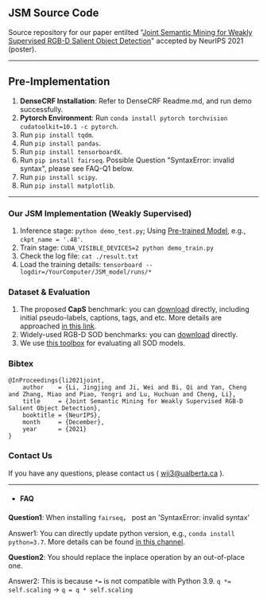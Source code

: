 ## JSM Source Code

Source repository for our paper entilted "[Joint Semantic Mining for Weakly Supervised RGB-D Salient Object Detection](https://proceedings.neurips.cc/paper/2021/file/642e92efb79421734881b53e1e1b18b6-Paper.pdf)" accepted by NeurIPS 2021 (poster).

------



## Pre-Implementation

1. **DenseCRF Installation**: Refer to DenseCRF Readme.md, and run demo successfully.
2. **Pytorch Environment**: Run ```conda install pytorch torchvision cudatoolkit=10.1 -c pytorch```.
3. Run ```pip install tqdm```.
4. Run ```pip install pandas```.
5. Run ```pip install tensorboardX```.
6. Run ```pip install fairseq```. Possible Question "SyntaxError: invalid syntax", please see FAQ-Q1 below.
7. Run ```pip install scipy```.
8. Run ```pip install matplotlib```.

------


### Our JSM Implementation (Weakly Supervised)

1. Inference stage: ```python demo_test.py```; Using [Pre-trained Model](), e.g., ```ckpt_name = '.48'```.  
2. Train stage: ```CUDA_VISIBLE_DEVICES=2 python demo_train.py```                             
3. Check the log file: ```cat ./result.txt```
4. Load the training details: ```tensorboard --logdir=/YourComputer/JSM_model/runs/*```


### Dataset & Evaluation
1. The proposed **CapS** benchmark: you can [download]() directly, including initial pseudo-labels, captions, tags, and etc. More details are approached [in this link](). 
2. Widely-used RGB-D SOD benchmarks: you can [download]() directly. 
3. We use [this toolbox](https://github.com/jiwei0921/Saliency-Evaluation-Toolbox) for evaluating all SOD models.



### Bibtex
```
@InProceedings{li2021joint,
    author    = {Li, Jingjing and Ji, Wei and Bi, Qi and Yan, Cheng and Zhang, Miao and Piao, Yongri and Lu, Huchuan and Cheng, Li},
    title     = {Joint Semantic Mining for Weakly Supervised RGB-D Salient Object Detection},
    booktitle = {NeurIPS},
    month     = {December},
    year      = {2021}
}
```

### Contact Us
If you have any questions, please contact us ( wji3@ualberta.ca ).


---
+ #### FAQ

**Question1**: When installing ```fairseq```， post an 'SyntaxError: invalid syntax' 

Answer1: You can directly update python version, e.g., ```conda install python=3.7```. More details can be found [in this channel](https://github.com/pytorch/fairseq/issues/55).

**Question2**: You should replace the inplace operation by an out-of-place one. 

Answer2: This is because `*=` is not compatible with Python 3.9. `q *= self.scaling` -> `q = q * self.scaling`

